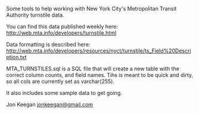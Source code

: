 
Some tools to help working with New York City's Metropolitan Transit Authority turnstile data.

You can find this data published weekly here:
http://web.mta.info/developers/turnstile.html

Data formatting is described here:
http://web.mta.info/developers/resources/nyct/turnstile/ts_Field%20Description.txt

MTA_TURNSTILES.sql is a SQL file that will create a new table with the correct column counts, 
and field names. Tihs is meant to be quick and dirty, so all cols are currently set as varchar(255).

It also includes some sample data to get going.

Jon Keegan
jonkeegan@gmail.com
